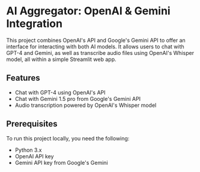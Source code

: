 # **AI Aggregator: OpenAI & Gemini Integration**

This project combines OpenAI's API and Google's Gemini API to offer an interface for interacting with both AI models. It allows users to chat with GPT-4 and Gemini, as well as transcribe audio files using OpenAI's Whisper model, all within a simple Streamlit web app.

## **Features**

- Chat with GPT-4 using OpenAI's API
- Chat with Gemini 1.5 pro from Google's Gemini API
- Audio transcription powered by OpenAI's Whisper model

## **Prerequisites**

To run this project locally, you need the following:

- Python 3.x
- OpenAI API key
- Gemini API key from Google's Gemini
